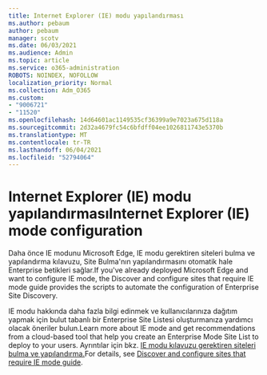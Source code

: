 ```yaml
---
title: Internet Explorer (IE) modu yapılandırması
ms.author: pebaum
author: pebaum
manager: scotv
ms.date: 06/03/2021
ms.audience: Admin
ms.topic: article
ms.service: o365-administration
ROBOTS: NOINDEX, NOFOLLOW
localization_priority: Normal
ms.collection: Adm_O365
ms.custom:
- "9006721"
- "11520"
ms.openlocfilehash: 14d64601ac1149535cf36399a9e7023a675d118a
ms.sourcegitcommit: 2d32a4679fc54c6bfdff04ee1026811743e5370b
ms.translationtype: MT
ms.contentlocale: tr-TR
ms.lasthandoff: 06/04/2021
ms.locfileid: "52794064"
---
```

# <a name="internet-explorer-ie-mode-configuration"></a><span data-ttu-id="ef18f-102">Internet Explorer (IE) modu yapılandırması</span><span class="sxs-lookup"><span data-stu-id="ef18f-102">Internet Explorer (IE) mode configuration</span></span>

<span data-ttu-id="ef18f-103">Daha önce IE modunu Microsoft Edge, IE modu gerektiren siteleri bulma ve yapılandırma kılavuzu, Site Bulma'nın yapılandırmasını otomatik hale Enterprise betikleri sağlar.</span><span class="sxs-lookup"><span data-stu-id="ef18f-103">If you've already deployed ‎Microsoft Edge‎ and want to configure IE mode, the Discover and configure sites that require IE mode guide provides the scripts to automate the configuration of Enterprise Site Discovery.</span></span> 

<span data-ttu-id="ef18f-104">IE modu hakkında daha fazla bilgi edinmek ve kullanıcılarınıza dağıtım yapmak için bulut tabanlı bir Enterprise Site Listesi oluşturmanıza yardımcı olacak öneriler bulun.</span><span class="sxs-lookup"><span data-stu-id="ef18f-104">Learn more about IE mode and get recommendations from a cloud-based tool that help you create an Enterprise Mode Site List to deploy to your users.</span></span> <span data-ttu-id="ef18f-105">Ayrıntılar için bkz. [IE modu kılavuzu gerektiren siteleri bulma ve yapılandırma.](https://admin.microsoft.com/AdminPortal/Home?#/modernonboarding/configureiemode)</span><span class="sxs-lookup"><span data-stu-id="ef18f-105">For details, see [Discover and configure sites that require IE mode guide](https://admin.microsoft.com/AdminPortal/Home?#/modernonboarding/configureiemode).</span></span>
